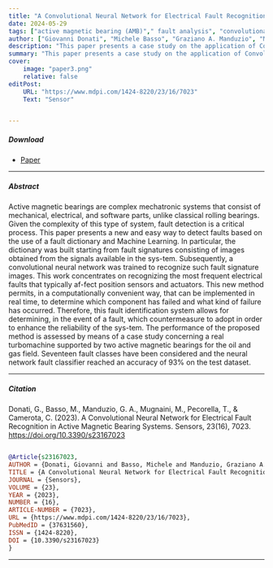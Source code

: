 ```yaml
---
title: "A Convolutional Neural Network for Electrical Fault Recognition in Active Magnetic Bearing Systems" 
date: 2024-05-29
tags: ["active magnetic bearing (AMB)"," fault analysis", "convolutional neural networks"]
author: ["Giovanni Donati", "Michele Basso", "Graziano A. Manduzio", "Marco Mugnaini", "Tommaso Pecorella" , "Chiara Camerota"]
description: "This paper presents a case study on the application of Convolutional Neural Networks (CNNs) for the recognition of electrical faults in Active Magnetic Bearing systems. Published in the Sensors, 2023." 
summary: "This paper presents a case study on the application of Convolutional Neural Networks (CNNs) for the recognition of electrical faults in Active Magnetic Bearing systems." 
cover:
    image: "paper3.png"
    relative: false
editPost:
    URL: "https://www.mdpi.com/1424-8220/23/16/7023"
    Text: "Sensor"


---
```


##### Download

+ [Paper](paper3.pdf)

---

##### Abstract

Active magnetic bearings are complex mechatronic systems that consist of mechanical, electrical, and software parts, unlike classical rolling bearings. Given the complexity of this type of system, fault detection is a critical process. This paper presents a new and easy way to detect faults based on the use of a fault dictionary and Machine Learning. In particular, the dictionary was built starting from fault signatures consisting of images obtained from the signals available in the sys-tem. Subsequently, a convolutional neural network was trained to recognize such fault signature images. This work concentrates on recognizing the most frequent electrical faults that typically af-fect position sensors and actuators.  This new method permits, in a computationally convenient way, that can be implemented in real time, to determine which component has failed and what kind of failure has occurred. Therefore, this fault identification system allows for determining, in the event of a fault, which countermeasure to adopt in order to enhance the reliability of the sys-tem. The performance of the proposed method is assessed by means of a case study concerning a real turbomachine supported by two active magnetic bearings for the oil and gas field. Seventeen fault classes have been considered and the neural network fault classifier reached an accuracy of 93% on the test dataset.

---

##### Citation

Donati, G., Basso, M., Manduzio, G. A., Mugnaini, M., Pecorella, T., & Camerota, C. (2023). A Convolutional Neural Network for Electrical Fault Recognition in Active Magnetic Bearing Systems. Sensors, 23(16), 7023. https://doi.org/10.3390/s23167023

```BibTeX

@Article{s23167023,
AUTHOR = {Donati, Giovanni and Basso, Michele and Manduzio, Graziano A. and Mugnaini, Marco and Pecorella, Tommaso and Camerota, Chiara},
TITLE = {A Convolutional Neural Network for Electrical Fault Recognition in Active Magnetic Bearing Systems},
JOURNAL = {Sensors},
VOLUME = {23},
YEAR = {2023},
NUMBER = {16},
ARTICLE-NUMBER = {7023},
URL = {https://www.mdpi.com/1424-8220/23/16/7023},
PubMedID = {37631560},
ISSN = {1424-8220},
DOI = {10.3390/s23167023}
}

```

---
